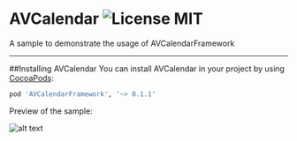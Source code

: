 # AVCalendar ![License MIT](https://go-shields.herokuapp.com/license-MIT-blue.png)
A sample to demonstrate the usage of AVCalendarFramework

---
##Installing AVCalendar 
You can install AVCalendar in your project by using [CocoaPods](https://github.com/cocoapods/cocoapods):

```Ruby
pod 'AVCalendarFramework', '~> 0.1.1'
```

Preview of the sample:

![alt text](https://raw.githubusercontent.com/vyasanirudh/AVCalendar/master/AVCalendarSample/AVCalendarSample/Screenshot.png)
